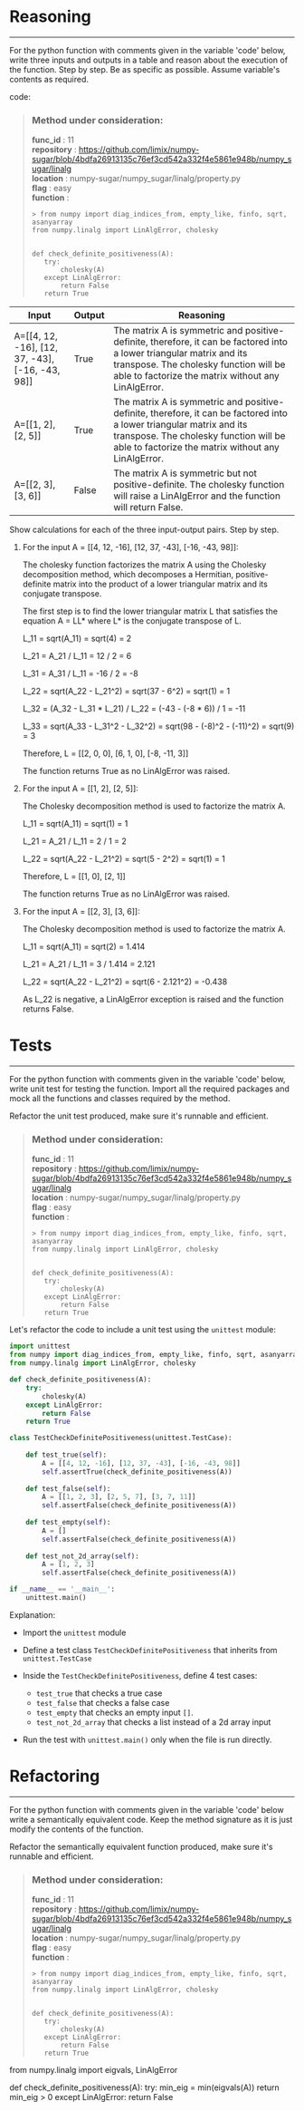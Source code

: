 # Reasoning

---

For the python function with comments given in the variable 'code' below, write three inputs and outputs in a table and reason about the execution of the function. Step by step. Be as specific as possible. Assume variable's contents as required. 

code: 

> ### Method under consideration:
> **func_id** : 11 <br/> 
 > **repository** : https://github.com/limix/numpy-sugar/blob/4bdfa26913135c76ef3cd542a332f4e5861e948b/numpy_sugar/linalg <br/> 
> **location** : numpy-sugar/numpy_sugar/linalg/property.py <br/> 
> **flag** : easy <br/> 
> **function** : <br/> 
> ``` <br/> 
>> from numpy import diag_indices_from, empty_like, finfo, sqrt, asanyarray
>from numpy.linalg import LinAlgError, cholesky
>
>
>def check_definite_positiveness(A):
>    try:
>        cholesky(A)
>    except LinAlgError:
>        return False
>    return True 
> ``` 


| Input | Output | Reasoning |
| --- | --- | --- |
| A=[[4, 12, -16], [12, 37, -43], [-16, -43, 98]] | True | The matrix A is symmetric and positive-definite, therefore, it can be factored into a lower triangular matrix and its transpose. The cholesky function will be able to factorize the matrix without any LinAlgError. |
| A=[[1, 2], [2, 5]] | True | The matrix A is symmetric and positive-definite, therefore, it can be factored into a lower triangular matrix and its transpose. The cholesky function will be able to factorize the matrix without any LinAlgError. |
| A=[[2, 3], [3, 6]] | False | The matrix A is symmetric but not positive-definite. The cholesky function will raise a LinAlgError and the function will return False. |

Show calculations for each of the three input-output pairs. Step by step. 

1. For the input A = [[4, 12, -16], [12, 37, -43], [-16, -43, 98]]:

    The cholesky function factorizes the matrix A using the Cholesky decomposition method, which decomposes a Hermitian, positive-definite matrix into the product of a lower triangular matrix and its conjugate transpose.
    
    The first step is to find the lower triangular matrix L that satisfies the equation A = LL* where L* is the conjugate transpose of L.
    
    L_11 = sqrt(A_11) = sqrt(4) = 2
    
    L_21 = A_21 / L_11 = 12 / 2 = 6
    
    L_31 = A_31 / L_11 = -16 / 2 = -8
    
    L_22 = sqrt(A_22 - L_21^2) = sqrt(37 - 6^2) = sqrt(1) = 1
    
    L_32 = (A_32 - L_31 * L_21) / L_22 = (-43 - (-8 * 6)) / 1 = -11
    
    L_33 = sqrt(A_33 - L_31^2 - L_32^2) = sqrt(98 - (-8)^2 - (-11)^2) = sqrt(9) = 3
    
    Therefore, L = [[2, 0, 0], [6, 1, 0], [-8, -11, 3]]
    
    The function returns True as no LinAlgError was raised.
    
2. For the input A = [[1, 2], [2, 5]]:

    The Cholesky decomposition method is used to factorize the matrix A.
    
    L_11 = sqrt(A_11) = sqrt(1) = 1
    
    L_21 = A_21 / L_11 = 2 / 1 = 2
    
    L_22 = sqrt(A_22 - L_21^2) = sqrt(5 - 2^2) = sqrt(1) = 1
    
    Therefore, L = [[1, 0], [2, 1]]
    
    The function returns True as no LinAlgError was raised.
    
3. For the input A = [[2, 3], [3, 6]]:

    The Cholesky decomposition method is used to factorize the matrix A.
    
    L_11 = sqrt(A_11) = sqrt(2) = 1.414
    
    L_21 = A_21 / L_11 = 3 / 1.414 = 2.121
    
    L_22 = sqrt(A_22 - L_21^2) = sqrt(6 - 2.121^2) = -0.438
    
    As L_22 is negative, a LinAlgError exception is raised and the function returns False.

# Tests

---

For the python function with comments given in the variable 'code' below, write unit test for testing the function. Import all the required packages and mock all the functions and classes required by the method.

Refactor the unit test produced, make sure it's runnable and efficient.

> ### Method under consideration:
> **func_id** : 11 <br/> 
 > **repository** : https://github.com/limix/numpy-sugar/blob/4bdfa26913135c76ef3cd542a332f4e5861e948b/numpy_sugar/linalg <br/> 
> **location** : numpy-sugar/numpy_sugar/linalg/property.py <br/> 
> **flag** : easy <br/> 
> **function** : <br/> 
> ``` <br/> 
>> from numpy import diag_indices_from, empty_like, finfo, sqrt, asanyarray
>from numpy.linalg import LinAlgError, cholesky
>
>
>def check_definite_positiveness(A):
>    try:
>        cholesky(A)
>    except LinAlgError:
>        return False
>    return True 
> ``` 


Let's refactor the code to include a unit test using the `unittest` module:

```python
import unittest
from numpy import diag_indices_from, empty_like, finfo, sqrt, asanyarray
from numpy.linalg import LinAlgError, cholesky

def check_definite_positiveness(A):
    try:
        cholesky(A)
    except LinAlgError:
        return False
    return True

class TestCheckDefinitePositiveness(unittest.TestCase):
    
    def test_true(self):
        A = [[4, 12, -16], [12, 37, -43], [-16, -43, 98]]
        self.assertTrue(check_definite_positiveness(A))
        
    def test_false(self):
        A = [[1, 2, 3], [2, 5, 7], [3, 7, 11]]
        self.assertFalse(check_definite_positiveness(A))
        
    def test_empty(self):
        A = []
        self.assertFalse(check_definite_positiveness(A))
        
    def test_not_2d_array(self):
        A = [1, 2, 3]
        self.assertFalse(check_definite_positiveness(A))

if __name__ == '__main__':
    unittest.main()
```

Explanation:
- Import the `unittest` module 
- Define a test class `TestCheckDefinitePositiveness` that inherits from `unittest.TestCase`
- Inside the `TestCheckDefinitePositiveness`, define 4 test cases:
    - `test_true` that checks a true case
    - `test_false` that checks a false case
    - `test_empty` that checks an empty input `[]`.
    - `test_not_2d_array` that checks a list instead of a 2d array input 
    
- Run the test with `unittest.main()` only when the file is run directly.

# Refactoring

---

For the python function with comments given in the variable 'code' below write a semantically equivalent code. Keep the method signature as it is just modify the contents of the function.

Refactor the semantically equivalent function produced, make sure it's runnable and efficient. 

> ### Method under consideration:
> **func_id** : 11 <br/> 
 > **repository** : https://github.com/limix/numpy-sugar/blob/4bdfa26913135c76ef3cd542a332f4e5861e948b/numpy_sugar/linalg <br/> 
> **location** : numpy-sugar/numpy_sugar/linalg/property.py <br/> 
> **flag** : easy <br/> 
> **function** : <br/> 
> ``` <br/> 
>> from numpy import diag_indices_from, empty_like, finfo, sqrt, asanyarray
>from numpy.linalg import LinAlgError, cholesky
>
>
>def check_definite_positiveness(A):
>    try:
>        cholesky(A)
>    except LinAlgError:
>        return False
>    return True 
> ``` 


from numpy.linalg import eigvals, LinAlgError

def check_definite_positiveness(A):
    try:
        min_eig = min(eigvals(A))
        return min_eig > 0
    except LinAlgError:
        return False